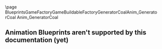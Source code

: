 \page BlueprintsGameFactoryGameBuildableFactoryGeneratorCoalAnim_GeneratorCoal Anim_GeneratorCoal
## Animation Blueprints aren't supported by this documentation (yet)
